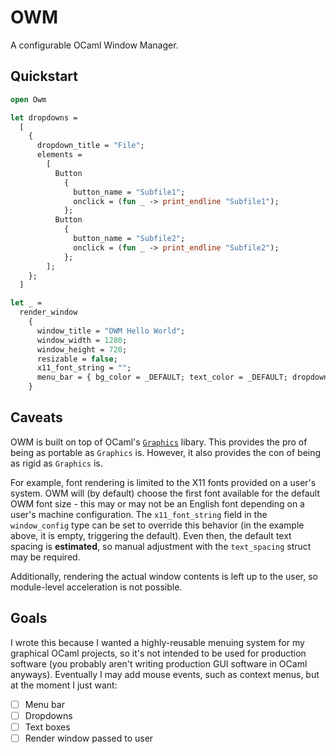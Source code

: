 # OWM

A configurable OCaml Window Manager. 

## Quickstart

```ocaml
open Owm

let dropdowns =
  [
    {
      dropdown_title = "File";
      elements =
        [
          Button
            {
              button_name = "Subfile1";
              onclick = (fun _ -> print_endline "Subfile1");
            };
          Button
            {
              button_name = "Subfile2";
              onclick = (fun _ -> print_endline "Subfile2");
            };
        ];
    };
  ]

let _ =
  render_window
    {
      window_title = "OWM Hello World";
      window_width = 1280;
      window_height = 720;
      resizable = false;
      x11_font_string = "";
      menu_bar = { bg_color = _DEFAULT; text_color = _DEFAULT; dropdowns };
    }
```

## Caveats

OWM is built on top of OCaml's [`Graphics`](https://github.com/ocaml/graphics) libary. This provides the pro of being as portable as `Graphics` is. However, it also provides the con of being as rigid as `Graphics` is. 

For example, font rendering is limited to the X11 fonts provided on a user's system. OWM will (by default) choose the first font available for the default OWM font size - this may or may not be an English font depending on a user's machine configuration. The `x11_font_string` field in the `window_config` type can be set to override this behavior (in the example above, it is empty, triggering the default). Even then, the default text spacing is <b>estimated</b>, so manual adjustment with the `text_spacing` struct may be required.

Additionally, rendering the actual window contents is left up to the user, so module-level acceleration is not possible. 

## Goals

I wrote this because I wanted a highly-reusable menuing system for my graphical OCaml projects, so it's not intended to be used for production software (you probably aren't writing production GUI software in OCaml anyways). Eventually I may add mouse events, such as context menus, but at the moment I just want:

- [ ] Menu bar
- [ ] Dropdowns
- [ ] Text boxes
- [ ] Render window passed to user
